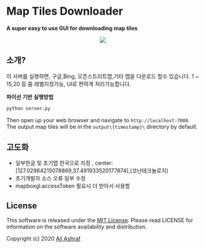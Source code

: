 # Map Tiles Downloader

**A super easy to use GUI for downloading map tiles**

<p align="center">
  <img src="gif/map-tiles-downloader.gif">
</p>

## 소개?

이 서버를 실행하면, 구글,Bing, 오픈스트리트맵,기타 맵을 다운로드 할수 있습니다. 1 ~ 15,20 등 줌 레벨지정가능, UI로 편하게 처리가능합니다.

**파이선 기반 실행방법**

```sh
python server.py
```

Then open up your web browser and navigate to `http://localhost:7000`. The output map tiles will be in the `output\{timestamp}\` directory by default.


## 고도화

 - 일부한글 및 초기맵 한국으로 지정 , center: [127.02964215078869,37.491933520177874],(코난테크놀로지)
 - 초기개발자 소스 오류 일부 수정 
 - mapboxgl.accessToken 필요시 더 받아서 사용할 
 

## License

This software is released under the [MIT License](LICENSE). Please read LICENSE for information on the
software availability and distribution.

Copyright (c) 2020 [Ali Ashraf](http://aliashraf.net)
